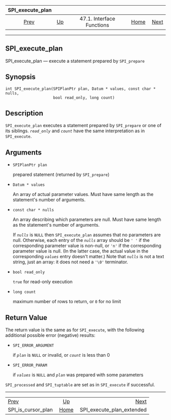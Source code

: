 <!--?xml version="1.0" encoding="UTF-8" standalone="no"?-->

|                     SPI\_execute\_plan                    |                                                      |                           |                                                       |                                                                         |
| :-------------------------------------------------------: | :--------------------------------------------------- | :-----------------------: | ----------------------------------------------------: | ----------------------------------------------------------------------: |
| [Prev](spi-spi-is-cursor-plan.html "SPI_is_cursor_plan")  | [Up](spi-interface.html "47.1. Interface Functions") | 47.1. Interface Functions | [Home](index.html "PostgreSQL 17devel Documentation") |  [Next](spi-spi-execute-plan-extended.html "SPI_execute_plan_extended") |

***

## SPI\_execute\_plan

SPI\_execute\_plan — execute a statement prepared by `SPI_prepare`

## Synopsis

    int SPI_execute_plan(SPIPlanPtr plan, Datum * values, const char * nulls,
                         bool read_only, long count)

## Description

`SPI_execute_plan` executes a statement prepared by `SPI_prepare` or one of its siblings. *`read_only`* and *`count`* have the same interpretation as in `SPI_execute`.

## Arguments

* `SPIPlanPtr plan`

    prepared statement (returned by `SPI_prepare`)

* `Datum * values`

    An array of actual parameter values. Must have same length as the statement's number of arguments.

* `const char * nulls`

    An array describing which parameters are null. Must have same length as the statement's number of arguments.

    If *`nulls`* is `NULL` then `SPI_execute_plan` assumes that no parameters are null. Otherwise, each entry of the *`nulls`* array should be `' '` if the corresponding parameter value is non-null, or `'n'` if the corresponding parameter value is null. (In the latter case, the actual value in the corresponding *`values`* entry doesn't matter.) Note that *`nulls`* is not a text string, just an array: it does not need a `'\0'` terminator.

* `bool read_only`

    `true` for read-only execution

* `long count`

    maximum number of rows to return, or `0` for no limit

## Return Value

The return value is the same as for `SPI_execute`, with the following additional possible error (negative) results:

* `SPI_ERROR_ARGUMENT`

    if *`plan`* is `NULL` or invalid, or *`count`* is less than 0

* `SPI_ERROR_PARAM`

    if *`values`* is `NULL` and *`plan`* was prepared with some parameters

`SPI_processed` and `SPI_tuptable` are set as in `SPI_execute` if successful.

***

|                                                           |                                                       |                                                                         |
| :-------------------------------------------------------- | :---------------------------------------------------: | ----------------------------------------------------------------------: |
| [Prev](spi-spi-is-cursor-plan.html "SPI_is_cursor_plan")  |  [Up](spi-interface.html "47.1. Interface Functions") |  [Next](spi-spi-execute-plan-extended.html "SPI_execute_plan_extended") |
| SPI\_is\_cursor\_plan                                     | [Home](index.html "PostgreSQL 17devel Documentation") |                                            SPI\_execute\_plan\_extended |
